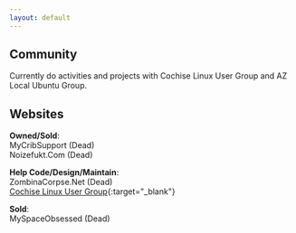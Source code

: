```yaml
---
layout: default
---
```


## Community

Currently do activities and projects with Cochise Linux User Group and AZ Local Ubuntu Group.

## Websites

**Owned/Sold**:  
MyCribSupport (Dead)  
Noizefukt.Com (Dead)  

**Help Code/Design/Maintain**:  
ZombinaCorpse.Net (Dead)  
[Cochise Linux User Group](http://cochiselinuxusergroup.org){:target="_blank"}  

**Sold**:  
MySpaceObsessed (Dead)  
